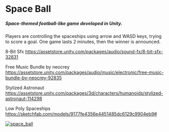 # Space Ball

##### Space-themed football-like game developed in Unity.

Players are controlling the spaceships using arrow and WASD keys, trying to score a goal. One game lasts 2 minutes, then the winner is announced.

8-Bit Sfx
https://assetstore.unity.com/packages/audio/sound-fx/8-bit-sfx-32831

Free Music Bundle by neocrey
https://assetstore.unity.com/packages/audio/music/electronic/free-music-bundle-by-neocrey-92835

Stylized Astronaut
https://assetstore.unity.com/packages/3d/characters/humanoids/stylized-astronaut-114298

Low Poly Spaceships
https://sketchfab.com/models/9177fe4356e4451485dc6129c9904eb9#


[![space_ball](http://img.youtube.com/vi/Kwm3jOjijeU/0.jpg)](http://www.youtube.com/watch?v=Kwm3jOjijeU)
